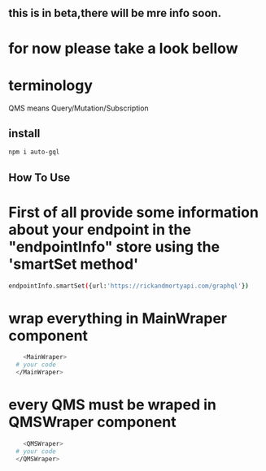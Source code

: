 ## this is in beta,there will be mre info soon.

# for now please take a look bellow

# terminology

QMS means Query/Mutation/Subscription

## install

```bash
npm i auto-gql
```

## How To Use

# First of all provide some information about your endpoint in the "endpointInfo" store using the 'smartSet method'

```bash
endpointInfo.smartSet({url:'https://rickandmortyapi.com/graphql'})
```

# wrap everything in MainWraper component

```bash
	<MainWraper>
  # your code
  </MainWraper>
```

# every QMS must be wraped in QMSWraper component

```bash
	<QMSWraper>
  # your code
  </QMSWraper>

```
